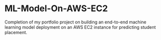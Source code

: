 # ML-Model-On-AWS-EC2
Completion of my portfolio project on building an end-to-end machine learning model deployment on an AWS EC2 instance for predicting student placement.
